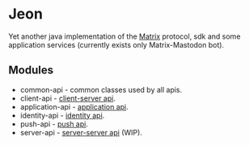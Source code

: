 # Jeon 

Yet another java implementation of the [Matrix](https://matrix.org) protocol, sdk and some application
services (currently exists only Matrix-Mastodon bot).

## Modules

* common-api - common classes used by all apis.
* client-api - [client-server api](https://matrix.org/docs/spec/client_server/r0.3.0.html).
* application-api - [application api](https://matrix.org/docs/spec/application_service/unstable.html).
* identity-api - [identity api](https://matrix.org/docs/spec/identity_service/unstable.html).
* push-api - [push api](https://matrix.org/docs/spec/push_gateway/unstable.html).
* server-api - [server-server api](https://matrix.org/docs/spec/server_server/unstable.html) (WIP).

